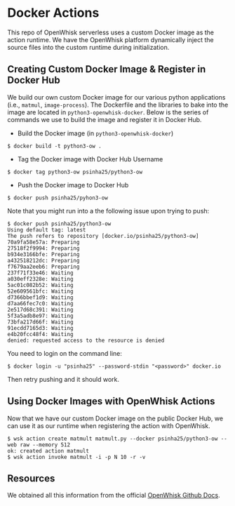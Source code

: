 # Docker Actions
This repo of OpenWhisk serverless uses a custom Docker image as the action runtime. We have the OpenWhisk platform dynamically inject the source files into the custom runtime during initialization.

## Creating Custom Docker Image & Register in Docker Hub

We build our own custom Docker image for our various python applications (i.e., `matmul`, `image-process`). The Dockerfile and the libraries to bake into the image are located in `python3-openwhisk-docker`. Below is the series of commands we use to build the image and register it in Docker Hub. 

- Build the Docker image (in `python3-openwhisk-docker`)
```console
$ docker build -t python3-ow .
```
- Tag the Docker image with Docker Hub Username
```console
$ docker tag python3-ow psinha25/python3-ow
```
- Push the Docker image to Docker Hub
```console
$ docker push psinha25/pyhon3-ow
```

Note that you might run into a the following issue upon trying to push:
```console
$ docker push psinha25/python3-ow
Using default tag: latest
The push refers to repository [docker.io/psinha25/python3-ow]
70a9fa58e57a: Preparing 
27518f2f9994: Preparing 
b934e3166bfe: Preparing 
a432518212dc: Preparing 
f7679aa2eeb6: Preparing 
237f71f33e46: Waiting 
a030eff2328e: Waiting 
5ac01c082b52: Waiting 
52e609561bfc: Waiting 
d7366bbef1d9: Waiting 
d7aa66fec7c0: Waiting 
2e517d68c391: Waiting 
5f3a5adb8e97: Waiting 
73bfa217d66f: Waiting 
91ecdd7165d3: Waiting 
e4b20fcc48f4: Waiting 
denied: requested access to the resource is denied
```
You need to login on the command line:
```console
$ docker login -u "psinha25" --password-stdin "<password>" docker.io
```
Then retry pushing and it should work.

## Using Docker Images with OpenWhisk Actions

Now that we have our custom Docker image on the public Docker Hub, we can use it as our runtime when registering the action with OpenWhisk.

```console
$ wsk action create matmult matmult.py --docker psinha25/python3-ow --web raw --memory 512
ok: created action matmult
$ wsk action invoke matmult -i -p N 10 -r -v
```

## Resources
We obtained all this information from the official [OpenWhisk Github Docs](https://github.com/apache/openwhisk/blob/master/docs/actions-docker.md).